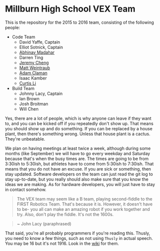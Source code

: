 Millburn High School VEX Team
=============================
This is the repository for the 2015 to 2016 team, consisting of the following people:

* Code Team
	* David Yaffe, Captain
	* Elliot Sotnick, Captain
	* [Abhinav Madahar](https://github.com/AbhinavMadahar)
	* Darren Ting
	* [Jeremy Cheng](https://github.com/ChengJeremy)
	* [Matt Weintraub](https://github.com/matthewweintraub)
	* [Adam Claman](https://github.com/Adam7557)
	* Isaac Kamber
	* [Curtis Li](https://github.com/curtis1227)
* Build Team
	* Johnny Lacy, Captain
	* Ian Brown
	* Josh Broitman
	* Will Chen

Yes, there are a lot of people, which is why anyone can leave if they want to, and you can be kicked off if you repeatedly don't show up. That means you should show up and do something. If you can be replaced by a house plant, then there's something wrong. Unless that house plant is a cactus. They're unbeatable.

We plan on having meetings at least twice a week, although during some months (like September) we will have to go every weekday and Saturday because that's when the busy times are. The times are going to be from 3:30ish to 5:30ish, but athletes have to come from 5:30ish to 7:30ish. That means that you do not have an excuse. If you are sick or something, then stay updated. Software developers on the team can just read the git log to stay up-to-date, but you really should also make sure that you know the ideas we are making. As for hardware developers, you will just have to stay in contact somehow.

> The VEX team may seem like a B team, playing second-fiddle to the FIRST Robotics Team. That's because it is. However, it doesn't have to be- you all can make an amazing robot if you work together and try. Also, don't play the fiddle. It's not the 1600s.

> ~ John Lacy (paraphrased)

That said, you're all probably programmers if you're reading this. Thusly, you need to know a few things, such as not using `Thusly` in actual speech. You may be 16 but it's not 1916. Look in the [wiki](https://github.com/AbhinavMadahar/Millburn-VEX/wiki) for them.
